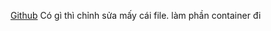 [Github](https://i1-dulich.vnecdn.net/2021/07/16/1-1626437591.jpg?w=1200&h=0&q=100&dpr=2&fit=crop&s=6lpdhgxgTYcbVie7Z_Hm0g)
Có gì thì chỉnh sửa mấy cái file. làm phần container đi
